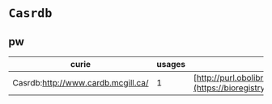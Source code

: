 # `Casrdb`
## pw
| curie                              |   usages | nodes                                                                                                         |
|------------------------------------|----------|---------------------------------------------------------------------------------------------------------------|
| Casrdb:http://www.cardb.mcgill.ca/ |        1 | [http://purl.obolibrary.org/obo/PW:0001168](https://bioregistry.io/http://purl.obolibrary.org/obo/PW:0001168) |
